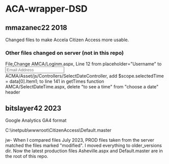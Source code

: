 # ACA-wrapper-DSD

## mmazanec22 2018
Changed files to make Accela Citizen Access more usable.

### Other files changed on server (not in this repo)
File,Change
AMCA/Loginm.aspx, Line 12 from placeholder="Username" to <input type="text" class="form-control txtlogin" id="userName" placeholder="Email Address" runat="server" />
ACMA/Asset/js/Controllers/SelectDateController, add $scope.selectedTime = data[0].Item1; to line 141 in getTimes function
AMCA/SelectDateTime.aspx, delete "to see a time" from "choose a date" header


## bitslayer42 2023
Google Analytics GA4 format

C:\inetpub\wwwroot\CitizenAccess\Default.master

jw- When I compared files July 2023, PROD files taken from the server matched the files marked "modified". I moved everything to older_versions dir.
Now the latest production files Asheville.aspx and Default.master are in the root of this repo.
